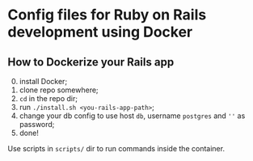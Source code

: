 # Config files for Ruby on Rails development using Docker

## How to Dockerize your Rails app

0. install Docker;
1. clone repo somewhere;
2. `cd` in the repo dir;
3. run `./install.sh <you-rails-app-path>`;
4. change your db config to use host `db`, username `postgres` and `''` as password;
5. done!

Use scripts in `scripts/` dir to run commands inside the container.
